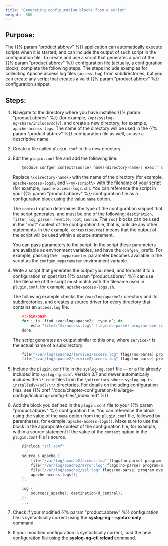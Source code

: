 ```yaml
---
title: "Generating configuration blocks from a script"
weight:  500
---
```

<!-- DISCLAIMER: This file is based on the syslog-ng Open Source Edition documentation https://github.com/balabit/syslog-ng-ose-guides/commit/2f4a52ee61d1ea9ad27cb4f3168b95408fddfdf2 and is used under the terms of The syslog-ng Open Source Edition Documentation License. The file has been modified by Axoflow. -->


## Purpose:

The {{% param "product.abbrev" %}} application can automatically execute scripts when it is started, and can include the output of such script in the configuration file. To create and use a script that generates a part of the {{% param "product.abbrev" %}} configuration file (actually, a configuration block), complete the following steps. The steps include examples for collecting Apache access log files (`access.log`) from subdirectories, but you can create any script that creates a valid {{% param "product.abbrev" %}} configuration snippet.



## Steps:

1.  Navigate to the directory where you have installed {{% param "product.abbrev" %}} (for example, `/opt/syslog-ng/share/include/scl/`), and create a new directory, for example, `apache-access-logs`. The name of the directory will be used in the {{% param "product.abbrev" %}} configuration file as well, so use a descriptive name.

2.  Create a file called `plugin.conf` in this new directory.

3.  Edit the `plugin.conf` file and add the following line:
    
    ```c
        @module confgen context(source) name(<directory-name>) exec("`scl-root`/<directory-name>/<my-script>")
    
    ```
    
    Replace `\<directory-name\>` with the name of the directory (for example, `apache-access-logs`), and `\<my-script\>` with the filename of your script (for example, `apache-access-logs.sh`). You can reference the script in your {{% param "product.abbrev" %}} configuration file as a configuration block using the value `name` option.
    
    The `context` option determines the type of the configuration snippet that the script generates, and must be one of the following: `destination`, `filter`, `log`, `parser`, `rewrite`, `root`, `source`. The `root` blocks can be used in the "root" context of the configuration file, that is, outside any other statements. In the example, `context(source)` means that the output of the script will be used within a source statement.
    
    You can pass parameters to the script. In the script these parameters are available as environment variables, and have the `confgen_` prefix. For example, passing the `--myparameter` parameter becomes available in the script as the `confgen_myparameter` environment variable.

4.  Write a script that generates the output you need, and formats it to a configuration snippet that {{% param "product.abbrev" %}} can use. The filename of the script must match with the filename used in `plugin.conf`, for example, `apache-access-logs.sh`.
    
    The following example checks the `/var/log/apache2/` directory and its subdirectories, and creates a source driver for every directory that contains an `access.log` file.
    
    ```c
        #!/bin/bash
        for i in `find /var/log/apache2/ -type d`; do
            echo "file(\"$i/access.log\" flags(no-parse) program-override(\"apache2\"));";
        done;
    ```
    
    The script generates an output similar to this one, where `service\*` is the actual name of a subdirectory:
    
    ```c
        file("/var/log/apache2/service1/access.log" flags(no-parse) program-override("apache2"));
        file("/var/log/apache2/service2/access.log" flags(no-parse) program-override("apache2"));
    ```

5.  Include the `plugin.conf` file in the `syslog-ng.conf` file — or a file already included into `syslog-ng.conf`. Version 3.7 and newer automatically includes the `\*.conf` files from the `\<directory-where-syslog-ng-is-installed\>/scl/\*/` directories. For details on including configuration files, see {{% xref "/docs/chapter-configuration-file/large-configs/including-config-files/_index.md" %}}.

6.  Add the block you defined in the `plugin.conf` file to your {{% param "product.abbrev" %}} configuration file. You can reference the block using the value of the `name` option from the `plugin.conf` file, followed by parentheses, for example, `apache-access-logs()`. Make sure to use the block in the appropriate context of the configuration file, for example, within a source statement if the value of the `context` option in the `plugin.conf` file is source.
    
    ```c
        @include "scl.conf"
        ...
        source s_apache {
            file("/var/log/apache2/access.log" flags(no-parse) program-override("apache2"));
            file("/var/log/apache2/error.log" flags(no-parse) program-override("apache2"));
            file("/var/log/apache2/ssl.log" flags(no-parse) program-override("apache2"));
            apache-access-logs();
        };
        
        log {
            source(s_apache); destination(d_central);
        };
        ...
    
    ```

7.  Check if your modified {{% param "product.abbrev" %}} configuration file is syntactically correct using the **syslog-ng --syntax-only** command.

8.  If your modified configuration is syntactically correct, load the new configuration file using the **syslog-ng-ctl reload** command.

